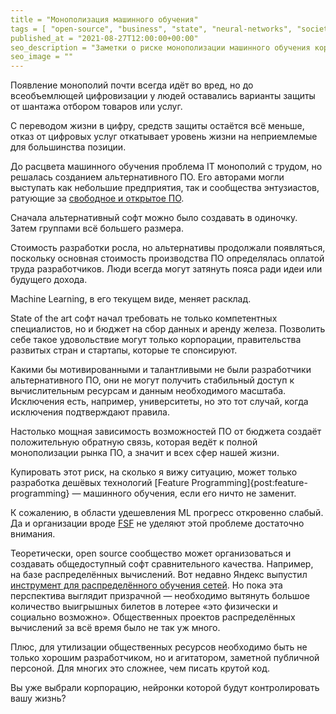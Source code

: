 ```yaml
---
title = "Монополизация машинного обучения"
tags = [ "open-source", "business", "state", "neural-networks", "society", "development", "theory", "futurology", "economics", "interesting"]
published_at = "2021-08-27T12:00:00+00:00"
seo_description = "Заметки о риске монополизации машинного обучения корпорациями и возможных путях купирования проблемы."
seo_image = ""
---
```


Появление монополий почти всегда идёт во вред, но до всеобъемлющей цифровизации у людей оставались варианты защиты от шантажа отбором товаров или услуг.

С переводом жизни в цифру, средств защиты остаётся всё меньше, отказ от цифровых услуг откатывает уровень жизни на неприемлемые для большинства позиции.

До расцвета машинного обучения проблема IT монополий с трудом, но решалась созданием альтернативного ПО. Его авторами могли выступать как небольшие предприятия, так и сообщества энтузиастов, ратующие за [свободное и открытое ПО](https://en.wikipedia.org/wiki/Free_and_open-source_software).

Сначала альтернативный софт можно было создавать в одиночку. Затем группами всё большего размера.

Стоимость разработки росла, но альтернативы продолжали появляться, поскольку основная стоимость производства ПО определялась оплатой труда разработчиков. Люди всегда могут затянуть пояса ради идеи или будущего дохода.

Machine Learning, в его текущем виде, меняет расклад.

<!-- more -->

State of the art софт начал требовать не только компетентных специалистов, но и бюджет на сбор данных и аренду железа. Позволить себе такое удовольствие могут только корпорации, правительства развитых стран и стартапы, которые те спонсируют.

Какими бы мотивированными и талантливыми не были разработчики альтернативного ПО, они не могут получить стабильный доступ к вычислительным ресурсам и данным необходимого масштаба. Исключения есть, например, университеты, но это тот случай, когда исключения подтверждают правила.

Настолько мощная зависимость возможностей ПО от бюджета создаёт положительную обратную связь, которая ведёт к полной монополизации рынка ПО, а значит и всех сфер нашей жизни.

Купировать этот риск, на сколько я вижу ситуацию, может только разработка дешёвых технологий [Feature Programming]{post:feature-programming} — машинного обучения, если его ничто не заменит.

К сожалению, в области удешевления ML прогресс откровенно слабый. Да и организации вроде [FSF](https://en.wikipedia.org/wiki/Free_Software_Foundation) не уделяют этой проблеме достаточно внимания.

Теоретически, open source сообщество может организоваться и создавать общедоступный софт сравнительного качества. Например, на базе распределённых вычислений. Вот недавно Яндекс выпустил [инструмент для распределённого обучения сетей](https://habr.com/ru/company/yandex/blog/574466/). Но пока эта перспектива выглядит призрачной — необходимо вытянуть большое количество выигрышных билетов в лотерее «это физически и социально возможно». Общественных проектов распределённых вычислений за всё время было не так уж много.

Плюс, для утилизации общественных ресурсов необходимо быть не только хорошим разработчиком, но и агитатором, заметной публичной персоной. Для многих это сложнее, чем писать крутой код.

Вы уже выбрали корпорацию, нейронки которой будут контролировать вашу жизнь?

